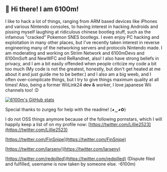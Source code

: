 ## 👋 Hi there! I am 6100m!

I like to hack a lot of things, ranging from ARM based devices like iPhones and various Nintendo consoles, to having interest in hacking Androids and pissing myself laughing at ridiculous chinese bootleg stuff, such as the infamous "cracked" Pokemon SNES bootlegs. I even enjoy PC hacking and exploitation in many other places, but I've recently taken interest in reverse engineering many of the networking servers and protocols Nintendo made. I am moderating and working on Striim Network and 6100mDevs and 6100mSoft and NewWFC and ReRandnet, also! I also have strong beliefs in privacy, and I am a bit easily offended when people critcize my code a bit too much (My code is not the greatest, honestly, but don't get heated at me about it and just guide me to be better.) and I also am a big weeb, and I often over-complicate things, but I try to give things maximum quality at all times!
Also, being a former WiiLink24 ~~dev~~ ~~&~~ worker, I love japanese Wii channels too! :D

[![6100m's GitHub stats](https://github-readme-stats.vercel.app/api?username=6100m)](https://github.com/anuraghazra/github-readme-stats)

Special thanks to zurgeg for help with the readme! (◕‿◕✿)

I do not OSS things anymore because of the following pornstars, which I will happily keep a list of on my profile now:
[https://twitter.com/Lillie2523](https://twitter.com/Lillie2523)

[https://twitter.com/FinSnipe](https://twitter.com/FinSnipe)

[https://twitter.com/larsenv](https://twitter.com/larsenv)

[https://twitter.com/redpilled](https://twitter.com/redpilled) (Dispute filed and fulfilled, username is now taken by someone else. -6100m)

